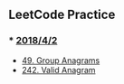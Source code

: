 ## LeetCode Practice

### * [2018/4/2](https://github.com/tclu82/LeetCode/tree/master/Apr2) 
* [49. Group Anagrams](https://github.com/tclu82/LeetCode/blob/master/Apr2/GroupAnagrams49.java)
* [242. Valid Anagram](https://github.com/tclu82/LeetCode/blob/master/Apr2/ValidAnagram242.java)
